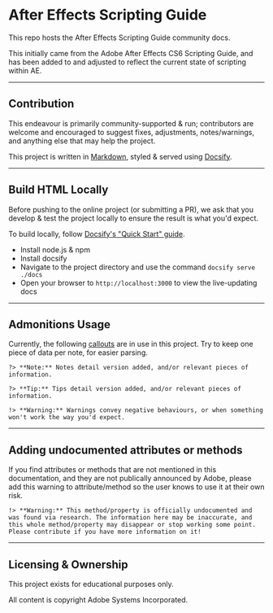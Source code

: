 # After Effects Scripting Guide

This repo hosts the After Effects Scripting Guide community docs.

This initially came from the Adobe After Effects CS6 Scripting Guide, and has been added to and adjusted to reflect the current state of scripting within AE.

---

## Contribution

This endeavour is primarily community-supported & run; contributors are welcome and encouraged to suggest fixes, adjustments, notes/warnings, and anything else that may help the project.

This project is written in [Markdown](https://en.wikipedia.org/wiki/Markdown), styled & served using [Docsify](https://docsify.js.org).

---

## Build HTML Locally

Before pushing to the online project (or submitting a PR), we ask that you develop & test the project locally to ensure the result is what you'd expect.

To build locally, follow [Docsify's "Quick Start" guide](https://docsify.js.org/#/quickstart).

- Install node.js & npm
- Install docsify
- Navigate to the project directory and use the command `docsify serve ./docs`
- Open your browser to `http://localhost:3000` to view the live-updating docs

---

## Admonitions Usage

Currently, the following [callouts](https://docsify.js.org/#/helpers?id=important-content) are in use in this project. Try to keep one piece of data per note, for easier parsing.

```
?> **Note:** Notes detail version added, and/or relevant pieces of information.

?> **Tip:** Tips detail version added, and/or relevant pieces of information.

!> **Warning:** Warnings convey negative behaviours, or when something won't work the way you'd expect.
```

---

## Adding undocumented attributes or methods

If you find attributes or methods that are not mentioned in this documentation, and they are not publically announced by Adobe, please add this warning to attribute/method so the user knows to use it at their own risk.

```
!> **Warning:** This method/property is officially undocumented and was found via research. The information here may be inaccurate, and this whole method/property may disappear or stop working some point. Please contribute if you have more information on it!
```

---

## Licensing & Ownership

This project exists for educational purposes only.

All content is copyright Adobe Systems Incorporated.
